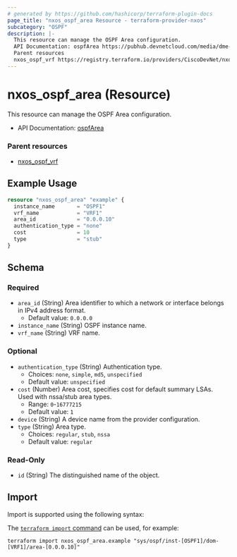 ```yaml
---
# generated by https://github.com/hashicorp/terraform-plugin-docs
page_title: "nxos_ospf_area Resource - terraform-provider-nxos"
subcategory: "OSPF"
description: |-
  This resource can manage the OSPF Area configuration.
  API Documentation: ospfArea https://pubhub.devnetcloud.com/media/dme-docs-10-2-2/docs/Routing%20and%20Forwarding/ospf:Area/
  Parent resources
  nxos_ospf_vrf https://registry.terraform.io/providers/CiscoDevNet/nxos/latest/docs/resources/ospf_vrf
---
```


# nxos_ospf_area (Resource)

This resource can manage the OSPF Area configuration.

- API Documentation: [ospfArea](https://pubhub.devnetcloud.com/media/dme-docs-10-2-2/docs/Routing%20and%20Forwarding/ospf:Area/)

### Parent resources

- [nxos_ospf_vrf](https://registry.terraform.io/providers/CiscoDevNet/nxos/latest/docs/resources/ospf_vrf)

## Example Usage

```terraform
resource "nxos_ospf_area" "example" {
  instance_name       = "OSPF1"
  vrf_name            = "VRF1"
  area_id             = "0.0.0.10"
  authentication_type = "none"
  cost                = 10
  type                = "stub"
}
```

<!-- schema generated by tfplugindocs -->
## Schema

### Required

- `area_id` (String) Area identifier to which a network or interface belongs in IPv4 address format.
  - Default value: `0.0.0.0`
- `instance_name` (String) OSPF instance name.
- `vrf_name` (String) VRF name.

### Optional

- `authentication_type` (String) Authentication type.
  - Choices: `none`, `simple`, `md5`, `unspecified`
  - Default value: `unspecified`
- `cost` (Number) Area cost, specifies cost for default summary LSAs. Used with nssa/stub area types.
  - Range: `0`-`16777215`
  - Default value: `1`
- `device` (String) A device name from the provider configuration.
- `type` (String) Area type.
  - Choices: `regular`, `stub`, `nssa`
  - Default value: `regular`

### Read-Only

- `id` (String) The distinguished name of the object.

## Import

Import is supported using the following syntax:

The [`terraform import` command](https://developer.hashicorp.com/terraform/cli/commands/import) can be used, for example:

```shell
terraform import nxos_ospf_area.example "sys/ospf/inst-[OSPF1]/dom-[VRF1]/area-[0.0.0.10]"
```
